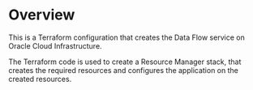 # Overview
This is a Terraform configuration that creates the Data Flow service on Oracle Cloud Infrastructure.

The Terraform code is used to create a Resource Manager stack, that creates the required resources and configures the application on the created resources.